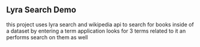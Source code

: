 ## Lyra Search Demo
this project uses lyra search and wikipedia api to search for books inside of a dataset by entering a term application looks for 3 terms related to it an performs search on them as well